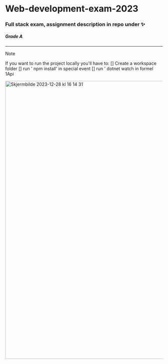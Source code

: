 # Web-development-exam-2023
### Full stack exam, assignment description in repo under ✨
##### Grade A
---

> [!NOTE]
>If you want to run the project locally you'll have to:
> [] Create a workspace folder
> [] run '  npm install' in special event
> [] run '  dotnet watch in formel 1Api


<img width="888" alt="Skjermbilde 2023-12-28 kl  16 14 31" src="https://github.com/kath0809/Web-development-exam-2023/assets/114475257/490da7b9-1193-424e-942b-e807e66cf7e7">
